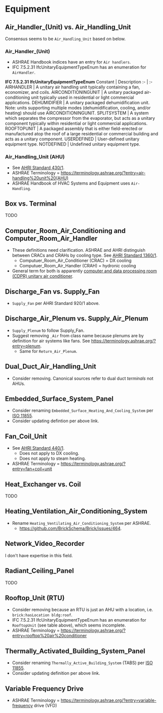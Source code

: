 # Equipment

## Air_Handler_(Unit) vs. Air_Handling_Unit

Consensus seems to be `Air_Handling_Unit` based on below.

### Air_Handler_(Unit)
- ASHRAE Handbook indices have an entry for `Air handlers`. 
- IFC 7.5.2.31 IfcUnitaryEquipmentTypeEnum has an enumeration for `AirHandler`.

**IFC 7.5.2.31 IfcUnitaryEquipmentTypeEnum**
Constant | Description
:- | :-
AIRHANDLER | A unitary air handling unit typically containing a fan, economizer, and coils.
AIRCONDITIONINGUNIT | A unitary packaged air-conditioning unit typically used in residential or light commercial applications.
DEHUMIDIFIER | A unitary packaged dehumidification unit. Note: units supporting multiple modes (dehumidification, cooling, and/or heating) should use AIRCONDITIONINGUNIT.
SPLITSYSTEM | A system which separates the compressor from the evaporator, but acts as a unitary component typically within residential or light commercial applications.
ROOFTOPUNIT | A packaged assembly that is either field-erected or manufactured atop the roof of a large residential or commercial building and acts as a unitary component.
USERDEFINED | User-defined unitary equipment type.
NOTDEFINED | Undefined unitary equipment type.

### Air_Handling_Unit (AHU)
- See [AHRI Standard 430/1](https://www.ahrinet.org/sites/default/files/2022-06/AHRI_Standard_430_I-P_2020.pdf).
- ASHRAE Terminology = https://terminology.ashrae.org/?entry=air-handling%20unit%20(AHU)
- ASHRAE Handbook of HVAC Systems and Equipment uses `Air-Handling`.

## Box vs. Terminal
TODO

## Computer_Room_Air_Conditioning and Computer_Room_Air_Handler
- These definitions need clarification. ASHRAE and AHRI distinguish between CRACs and CRAHs by cooling type. See [AHRI Standard 1360/1](https://www.ahrinet.org/sites/default/files/2022-12/AHRI%20Standard%201361-2022%20%28SI%29.pdf).
  - Computuer_Room_Air_Conditioner (CRAC) = DX cooling
  - Computuer_Room_Air_Handler (CRAH) = hydronic cooling
- General term for both is apparently [computer and data processing room (CDPR) unitary air conditioner](https://terminology.ashrae.org/?entry=computer%20and%20data%20processing%20room%20(CDPR)%20unitary%20air%20conditioner).

## Discharge_Fan vs. Supply_Fan
- `Supply_Fan` per AHRI Standard 920/1 above.

## Discharge_Air_Plenum vs. Supply_Air_Plenum
- `Supply_Plenum` to follow Supply_Fan.
- Suggest removing `_Air` from class name because plenums are by definition for air systems like fans. See https://terminology.ashrae.org/?entry=plenum.
  - Same for `Return_Air_Plenum`.

## Dual_Duct_Air_Handling_Unit
- Consider removing. Canonical sources refer to dual duct *terminals* not AHUs. 

## Embedded_Surface_System_Panel
- Consider renaming `Embedded_Surface_Heating_And_Cooling_System` per [ISO 11855](https://www.iso.org/obp/ui#iso:std:iso:11855:-1:ed-2:v1:en:term:3.28).
- Consider updating defintion per above link.

## Fan_Coil_Unit
- See [AHRI Standard 440/1](https://www.ahrinet.org/sites/default/files/2022-06/AHRI_Standard_440_I-P_2019.pdf).
  - Does not apply to DX cooling.
  - Does not apply to steam heating.
- ASHRAE Terminology = https://terminology.ashrae.org/?entry=fan+coil+unit

## Heat_Exchanger vs. Coil
TODO

## Heating_Ventilation_Air_Conditioning_System
- Rename `Heating_Ventilating_Air_Conditioning_System` per ASHRAE.
  - https://github.com/BrickSchema/Brick/issues/464.

## Network_Video_Recorder
I don't have expertise in this field.

## Radiant_Ceiling_Panel
TODO

## Rooftop_Unit (RTU)
- Consider removing because an RTU is just an AHU with a location, i.e. `brick:hasLocation bldg:roof`. 
- IFC 7.5.2.31 IfcUnitaryEquipmentTypeEnum has an enumeration for `RooftopUnit` (see table above), which seems incomplete.
- ASHRAE Terminology = https://terminology.ashrae.org/?entry=rooftop%20air%20conditioner

## Thermally_Activated_Building_System_Panel
- Consider renaming `Thermally_Active_Building_System` (TABS) per [ISO 11855](https://www.iso.org/obp/ui#iso:std:iso:11855:-1:ed-2:v1:en:term:3.81).
- Consider updating definition per above link.

## Variable Frequency Drive
- ASHRAE Terminology = https://terminology.ashrae.org/?entry=variable-frequency drive (VFD)
